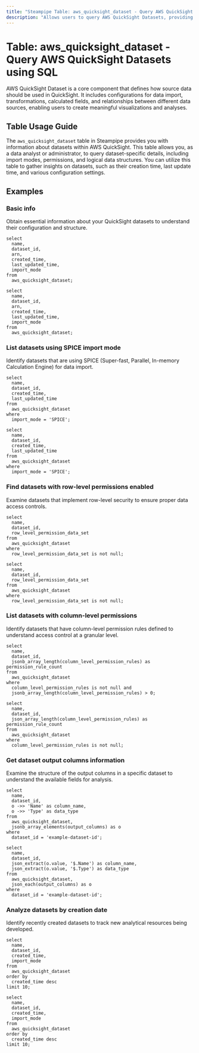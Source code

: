 ```yaml
---
title: "Steampipe Table: aws_quicksight_dataset - Query AWS QuickSight Datasets using SQL"
description: "Allows users to query AWS QuickSight Datasets, providing details about dataset configurations, data sources, and logical data structures within QuickSight."
---
```


# Table: aws_quicksight_dataset - Query AWS QuickSight Datasets using SQL

AWS QuickSight Dataset is a core component that defines how source data should be used in QuickSight. It includes configurations for data import, transformations, calculated fields, and relationships between different data sources, enabling users to create meaningful visualizations and analyses.

## Table Usage Guide

The `aws_quicksight_dataset` table in Steampipe provides you with information about datasets within AWS QuickSight. This table allows you, as a data analyst or administrator, to query dataset-specific details, including import modes, permissions, and logical data structures. You can utilize this table to gather insights on datasets, such as their creation time, last update time, and various configuration settings.

## Examples

### Basic info

Obtain essential information about your QuickSight datasets to understand their configuration and structure.

```sql+postgres
select
  name,
  dataset_id,
  arn,
  created_time,
  last_updated_time,
  import_mode
from
  aws_quicksight_dataset;
```

```sql+sqlite
select
  name,
  dataset_id,
  arn,
  created_time,
  last_updated_time,
  import_mode
from
  aws_quicksight_dataset;
```

### List datasets using SPICE import mode

Identify datasets that are using SPICE (Super-fast, Parallel, In-memory Calculation Engine) for data import.

```sql+postgres
select
  name,
  dataset_id,
  created_time,
  last_updated_time
from
  aws_quicksight_dataset
where
  import_mode = 'SPICE';
```

```sql+sqlite
select
  name,
  dataset_id,
  created_time,
  last_updated_time
from
  aws_quicksight_dataset
where
  import_mode = 'SPICE';
```

### Find datasets with row-level permissions enabled

Examine datasets that implement row-level security to ensure proper data access controls.

```sql+postgres
select
  name,
  dataset_id,
  row_level_permission_data_set
from
  aws_quicksight_dataset
where
  row_level_permission_data_set is not null;
```

```sql+sqlite
select
  name,
  dataset_id,
  row_level_permission_data_set
from
  aws_quicksight_dataset
where
  row_level_permission_data_set is not null;
```

### List datasets with column-level permissions

Identify datasets that have column-level permission rules defined to understand access control at a granular level.

```sql+postgres
select
  name,
  dataset_id,
  jsonb_array_length(column_level_permission_rules) as permission_rule_count
from
  aws_quicksight_dataset
where
  column_level_permission_rules is not null and
  jsonb_array_length(column_level_permission_rules) > 0;
```

```sql+sqlite
select
  name,
  dataset_id,
  json_array_length(column_level_permission_rules) as permission_rule_count
from
  aws_quicksight_dataset
where
  column_level_permission_rules is not null;
```

### Get dataset output columns information

Examine the structure of the output columns in a specific dataset to understand the available fields for analysis.

```sql+postgres
select
  name,
  dataset_id,
  o ->> 'Name' as column_name,
  o ->> 'Type' as data_type
from
  aws_quicksight_dataset,
  jsonb_array_elements(output_columns) as o
where
  dataset_id = 'example-dataset-id';
```

```sql+sqlite
select
  name,
  dataset_id,
  json_extract(o.value, '$.Name') as column_name,
  json_extract(o.value, '$.Type') as data_type
from
  aws_quicksight_dataset,
  json_each(output_columns) as o
where
  dataset_id = 'example-dataset-id';
```

### Analyze datasets by creation date

Identify recently created datasets to track new analytical resources being developed.

```sql+postgres
select
  name,
  dataset_id,
  created_time,
  import_mode
from
  aws_quicksight_dataset
order by
  created_time desc
limit 10;
```

```sql+sqlite
select
  name,
  dataset_id,
  created_time,
  import_mode
from
  aws_quicksight_dataset
order by
  created_time desc
limit 10;
```
